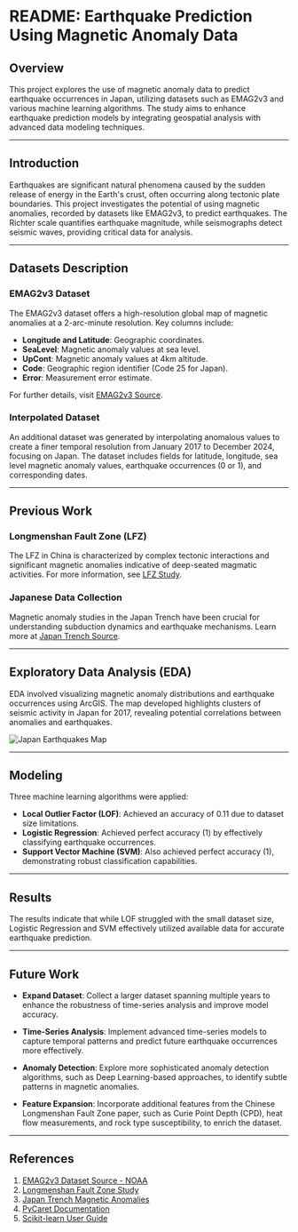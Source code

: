 # README: Earthquake Prediction Using Magnetic Anomaly Data

## Overview

This project explores the use of magnetic anomaly data to predict earthquake occurrences in Japan, utilizing datasets such as EMAG2v3 and various machine learning algorithms. The study aims to enhance earthquake prediction models by integrating geospatial analysis with advanced data modeling techniques.

---

## Introduction

Earthquakes are significant natural phenomena caused by the sudden release of energy in the Earth's crust, often occurring along tectonic plate boundaries. This project investigates the potential of using magnetic anomalies, recorded by datasets like EMAG2v3, to predict earthquakes. The Richter scale quantifies earthquake magnitude, while seismographs detect seismic waves, providing critical data for analysis.

---

## Datasets Description

### EMAG2v3 Dataset

The EMAG2v3 dataset offers a high-resolution global map of magnetic anomalies at a 2-arc-minute resolution. Key columns include:
- **Longitude and Latitude**: Geographic coordinates.
- **SeaLevel**: Magnetic anomaly values at sea level.
- **UpCont**: Magnetic anomaly values at 4km altitude.
- **Code**: Geographic region identifier (Code 25 for Japan).
- **Error**: Measurement error estimate.

For further details, visit [EMAG2v3 Source](https://www.ngdc.noaa.gov/geomag/emag2.html).

### Interpolated Dataset

An additional dataset was generated by interpolating anomalous values to create a finer temporal resolution from January 2017 to December 2024, focusing on Japan. The dataset includes fields for latitude, longitude, sea level magnetic anomaly values, earthquake occurrences (0 or 1), and corresponding dates.

---

## Previous Work

### Longmenshan Fault Zone (LFZ)

The LFZ in China is characterized by complex tectonic interactions and significant magnetic anomalies indicative of deep-seated magmatic activities. For more information, see [LFZ Study](https://pubs.geoscienceworld.org/gsa/geology/article/48/3/278/580291/Fading-magnetic-anomalies-thermal-structure-and).

### Japanese Data Collection

Magnetic anomaly studies in the Japan Trench have been crucial for understanding subduction dynamics and earthquake mechanisms. Learn more at [Japan Trench Source](https://earthref.org/ERDA/970/).

---

## Exploratory Data Analysis (EDA)

EDA involved visualizing magnetic anomaly distributions and earthquake occurrences using ArcGIS. The map developed highlights clusters of seismic activity in Japan for 2017, revealing potential correlations between anomalies and earthquakes.

![Japan Earthquakes Map](https://pplx-res.cloudinary.com/image/upload/v1734133027/user_uploads/uANdXuaAMANcaDj/map.jpg)

---

## Modeling

Three machine learning algorithms were applied:
- **Local Outlier Factor (LOF)**: Achieved an accuracy of 0.11 due to dataset size limitations.
- **Logistic Regression**: Achieved perfect accuracy (1) by effectively classifying earthquake occurrences.
- **Support Vector Machine (SVM)**: Also achieved perfect accuracy (1), demonstrating robust classification capabilities.

---

## Results

The results indicate that while LOF struggled with the small dataset size, Logistic Regression and SVM effectively utilized available data for accurate earthquake prediction.

---

## Future Work

- **Expand Dataset**: Collect a larger dataset spanning multiple years to enhance the robustness of time-series analysis and improve model accuracy.
  
- **Time-Series Analysis**: Implement advanced time-series models to capture temporal patterns and predict future earthquake occurrences more effectively.

- **Anomaly Detection**: Explore more sophisticated anomaly detection algorithms, such as Deep Learning-based approaches, to identify subtle patterns in magnetic anomalies.

- **Feature Expansion**: Incorporate additional features from the Chinese Longmenshan Fault Zone paper, such as Curie Point Depth (CPD), heat flow measurements, and rock type susceptibility, to enrich the dataset.

---

## References

1. [EMAG2v3 Dataset Source - NOAA](https://www.ngdc.noaa.gov/geomag/emag2.html)
2. [Longmenshan Fault Zone Study](https://pubs.geoscienceworld.org/gsa/geology/article/48/3/278/580291/Fading-magnetic-anomalies-thermal-structure-and)
3. [Japan Trench Magnetic Anomalies](https://earthref.org/ERDA/970/)
4. [PyCaret Documentation](https://pycaret.org/)
5. [Scikit-learn User Guide](https://scikit-learn.org/stable/user_guide.html)

